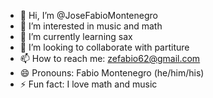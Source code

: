 - 👋 Hi, I’m @JoseFabioMontenegro
- 👀 I’m interested in music and math
- 🌱 I’m currently learning sax
- 💞️ I’m looking to collaborate with partiture
- 📫 How to reach me: zefabio62@gmail.com
- 😄 Pronouns: Fabio Montenegro (he/him/his)
- ⚡ Fun fact: I love math and music

<!---
JoseFabioMontenegro/JoseFabioMontenegro is a ✨ special ✨ repository because its `README.md` (this file) appears on your GitHub profile.
You can click the Preview link to take a look at your changes.
--->
